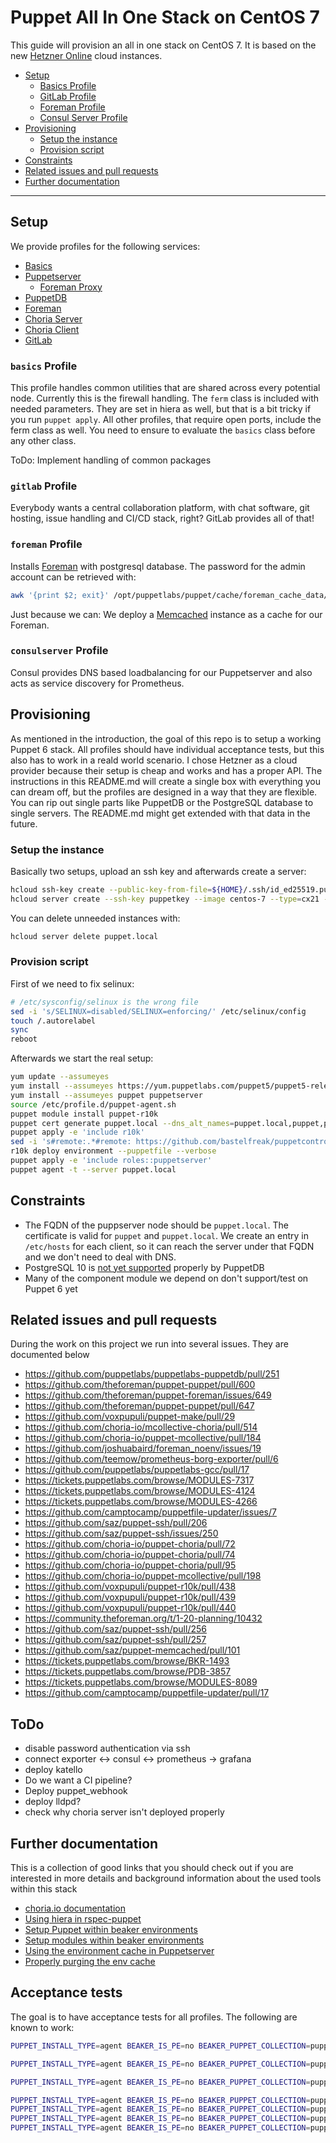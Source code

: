 # Puppet All In One Stack on CentOS 7

This guide will provision an all in one stack on CentOS 7. It is based on the
new [Hetzner Online](https://www.hetzner.de/cloud) cloud instances.

* [Setup](#setup)
    * [Basics Profile](#basics-profile)
    * [GitLab Profile](#gitlab-profile)
    * [Foreman Profile](#foreman-profile)
    * [Consul Server Profile](#consulserver-profile)
* [Provisioning](#provisioning)
    * [Setup the instance](#setup-the-instance)
    * [Provision script](#provision-script)
* [Constraints](#constraints)
* [Related issues and pull requests](#related-issues-and-pull-requests)
* [Further documentation](#further-documentation)

---

## Setup

We provide profiles for the following services:

* [Basics](modules/profiles/manifests/basics.pp)
* [Puppetserver](modules/profiles/manifests/puppetserver.pp)
    * [Foreman Proxy](modules/profiles/manifests/foremanproxy.pp)
* [PuppetDB](modules/profiles/manifests/puppetdb.pp)
* [Foreman](modules/profiles/manifests/foreman.pp)
* [Choria Server](modules/profiles/manifests/choriaserver.pp)
* [Choria Client](modukes/profiles/manifests/choriaclient.pp)
* [GitLab](modules/profiles/manifestsgitlab.pp)


### `basics` Profile

This profile handles common utilities that are shared across every potential
node. Currently this is the firewall handling. The `ferm` class is included
with needed parameters. They are set in hiera as well, but that is a bit tricky
if you run `puppet apply`. All other profiles, that require open ports, include
the ferm class as well. You need to ensure to evaluate the `basics` class
before any other class.

ToDo: Implement handling of common packages

### `gitlab` Profile

Everybody wants a central collaboration platform, with chat software, git
hosting, issue handling and CI/CD stack, right? GitLab provides all of that!

### `foreman` Profile

Installs [Foreman](https://theforeman.org/) with postgresql database. The
password for the admin account can be retrieved with:

```sh
awk '{print $2; exit}' /opt/puppetlabs/puppet/cache/foreman_cache_data/admin_password
```

Just because we can: We deploy a [Memcached](https://memcached.org/) instance
as a cache for our Foreman.

### `consulserver` Profile

Consul provides DNS based loadbalancing for our Puppetserver and also acts as
service discovery for Prometheus.

## Provisioning

As mentioned in the introduction, the goal of this repo is to setup a working
Puppet 6 stack. All profiles should have individual acceptance tests, but this
also has to work in a reald world scenario. I chose Hetzner as a cloud provider
because their setup is cheap and works and has a proper API. The instructions
in this README.md will create a single box with everything you can dream off,
but the profiles are designed in a way that they are flexible. You can rip out
single parts like PuppetDB or the PostgreSQL database to single servers. The
README.md might get extended with that data in the future.

### Setup the instance

Basically two setups, upload an ssh key and afterwards create a server:

```bash
hcloud ssh-key create --public-key-from-file=${HOME}/.ssh/id_ed25519.pub --name puppetkey
hcloud server create --ssh-key puppetkey --image centos-7 --type=cx21 --name puppet.local
```

You can delete unneeded instances with:
```bash
hcloud server delete puppet.local
```

### Provision script

First of we need to fix selinux:

```bash
# /etc/sysconfig/selinux is the wrong file
sed -i 's/SELINUX=disabled/SELINUX=enforcing/' /etc/selinux/config
touch /.autorelabel
sync
reboot
```

Afterwards we start the real setup:

```bash
yum update --assumeyes
yum install --assumeyes https://yum.puppetlabs.com/puppet5/puppet5-release-el-7.noarch.rpm
yum install --assumeyes puppet puppetserver
source /etc/profile.d/puppet-agent.sh
puppet module install puppet-r10k
puppet cert generate puppet.local --dns_alt_names=puppet.local,puppet,puppetdb,puppetdb.local
puppet apply -e 'include r10k'
sed -i 's#remote:.*#remote: https://github.com/bastelfreak/puppetcontrolrepo.git#' /etc/puppetlabs/r10k/r10k.yaml
r10k deploy environment --puppetfile --verbose
puppet apply -e 'include roles::puppetserver'
puppet agent -t --server puppet.local
```

## Constraints

* The FQDN of the puppserver node should be `puppet.local`. The certificate is
valid for `puppet` and `puppet.local`. We create an entry in `/etc/hosts` for
each client, so it can reach the server under that FQDN and we don't need to
deal with DNS.
* PostgreSQL 10 is [not yet supported](https://tickets.puppetlabs.com/browse/PDB-3857) properly by PuppetDB
* Many of the component module we depend on don't support/test on Puppet 6 yet

## Related issues and pull requests

During the work on this project we run into several issues. They are documented below

* https://github.com/puppetlabs/puppetlabs-puppetdb/pull/251
* https://github.com/theforeman/puppet-puppet/pull/600
* https://github.com/theforeman/puppet-foreman/issues/649
* https://github.com/theforeman/puppet-puppet/pull/647
* https://github.com/voxpupuli/puppet-make/pull/29
* https://github.com/choria-io/mcollective-choria/pull/514
* https://github.com/choria-io/puppet-mcollective/pull/184
* https://github.com/joshuabaird/foreman_noenv/issues/19
* https://github.com/teemow/prometheus-borg-exporter/pull/6
* https://github.com/puppetlabs/puppetlabs-gcc/pull/17
* https://tickets.puppetlabs.com/browse/MODULES-7317
* https://tickets.puppetlabs.com/browse/MODULES-4124
* https://tickets.puppetlabs.com/browse/MODULES-4266
* https://github.com/camptocamp/puppetfile-updater/issues/7
* https://github.com/saz/puppet-ssh/pull/206
* https://github.com/saz/puppet-ssh/issues/250
* https://github.com/choria-io/puppet-choria/pull/72
* https://github.com/choria-io/puppet-choria/pull/74
* https://github.com/choria-io/puppet-choria/pull/95
* https://github.com/choria-io/puppet-mcollective/pull/198
* https://github.com/voxpupuli/puppet-r10k/pull/438
* https://github.com/voxpupuli/puppet-r10k/pull/439
* https://github.com/voxpupuli/puppet-r10k/pull/440
* https://community.theforeman.org/t/1-20-planning/10432
* https://github.com/saz/puppet-ssh/pull/256
* https://github.com/saz/puppet-ssh/pull/257
* https://github.com/saz/puppet-memcached/pull/101
* https://tickets.puppetlabs.com/browse/BKR-1493
* https://tickets.puppetlabs.com/browse/PDB-3857
* https://tickets.puppetlabs.com/browse/MODULES-8089
* https://github.com/camptocamp/puppetfile-updater/pull/17

## ToDo

* disable password authentication via ssh
* connect exporter <-> consul <-> prometheus -> grafana
* deploy katello
* Do we want a CI pipeline?
* Deploy puppet\_webhook
* deploy lldpd?
* check why choria server isn't deployed properly

## Further documentation

This is a collection of good links that you should check out if you are
interested in more details and background information about the used tools
within this stack

* [choria.io documentation](https://choria.io/docs)
* [Using hiera in rspec-puppet](https://github.com/rodjek/rspec-puppet#enabling-hiera-lookups)
* [Setup Puppet within beaker environments](https://github.com/puppetlabs/beaker-puppet_install_helper#beaker-puppet_install_helper)
* [Setup modules within beaker environments](https://github.com/puppetlabs/beaker-module_install_helper#beaker-module_install_helper)
* [Using the environment cache in Puppetserver](https://puppet.com/docs/puppetserver/6.0/admin-api/v1/environment-cache.html)
* [Properly purging the env cache](https://www.example42.com/2017/03/27/environment_caching/)

## Acceptance tests

The goal is to have acceptance tests for all profiles. The following are known to work:

```sh
PUPPET_INSTALL_TYPE=agent BEAKER_IS_PE=no BEAKER_PUPPET_COLLECTION=puppet5 BEAKER_debug=true BEAKER_setfile=ubuntu1804-64{hypervisor=docker\,hostname=puppet.local} BEAKER_destroy=yes bundle exec rspec spec/acceptance/node_exporter_spec.rb

PUPPET_INSTALL_TYPE=agent BEAKER_IS_PE=no BEAKER_PUPPET_COLLECTION=puppet5 BEAKER_debug=true BEAKER_setfile=centos7-64{hypervisor=docker\,hostname=puppet.local} BEAKER_destroy=yes bundle exec rspec spec/acceptance/consulserver_spec.rb

PUPPET_INSTALL_TYPE=agent BEAKER_IS_PE=no BEAKER_PUPPET_COLLECTION=puppet5 BEAKER_debug=true BEAKER_setfile=centos7-64{hypervisor=docker\,hostname=puppet.local} BEAKER_destroy=yes bundle exec rspec spec/acceptance/choriaclient_spec.rb

PUPPET_INSTALL_TYPE=agent BEAKER_IS_PE=no BEAKER_PUPPET_COLLECTION=puppet5 BEAKER_debug=true BEAKER_setfile=centos7-64{hypervisor=docker\,hostname=puppet.local} BEAKER_destroy=yes bundle exec rspec spec/acceptance/choriaserver_spec.rb
PUPPET_INSTALL_TYPE=agent BEAKER_IS_PE=no BEAKER_PUPPET_COLLECTION=puppet5 BEAKER_debug=true BEAKER_setfile=ubuntu1804-64{hypervisor=docker\,hostname=puppet.local} BEAKER_destroy=no bundle exec rspec spec/acceptance/choriaserver_spec.rb
PUPPET_INSTALL_TYPE=agent BEAKER_IS_PE=no BEAKER_PUPPET_COLLECTION=puppet5 BEAKER_debug=true BEAKER_setfile=ubuntu1604-64{hypervisor=docker\,hostname=puppet.local} BEAKER_destroy=no bundle exec rspec spec/acceptance/choriaserver_spec.rb
PUPPET_INSTALL_TYPE=agent BEAKER_IS_PE=no BEAKER_PUPPET_COLLECTION=puppet5 BEAKER_debug=true BEAKER_setfile=debian9-64{hypervisor=docker\,hostname=puppet.local} BEAKER_destroy=no bundle exec rspec spec/acceptance/choriaserver_spec.rb
```

